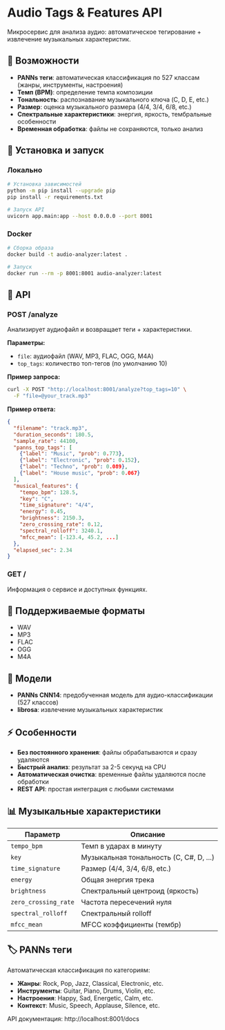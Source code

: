 # Audio Tags & Features API

Микросервис для анализа аудио: автоматическое тегирование + извлечение музыкальных характеристик.

## 🎯 Возможности

- **PANNs теги**: автоматическая классификация по 527 классам (жанры, инструменты, настроения)
- **Темп (BPM)**: определение темпа композиции
- **Тональность**: распознавание музыкального ключа (C, D, E, etc.)
- **Размер**: оценка музыкального размера (4/4, 3/4, 6/8, etc.)
- **Спектральные характеристики**: энергия, яркость, тембральные особенности
- **Временная обработка**: файлы не сохраняются, только анализ

## 🚀 Установка и запуск

### Локально

```bash
# Установка зависимостей
python -m pip install --upgrade pip
pip install -r requirements.txt

# Запуск API
uvicorn app.main:app --host 0.0.0.0 --port 8001
```

### Docker

```bash
# Сборка образа
docker build -t audio-analyzer:latest .

# Запуск
docker run --rm -p 8001:8001 audio-analyzer:latest
```

## 📡 API

### POST /analyze

Анализирует аудиофайл и возвращает теги + характеристики.

**Параметры:**
- `file`: аудиофайл (WAV, MP3, FLAC, OGG, M4A)
- `top_tags`: количество топ-тегов (по умолчанию 10)

**Пример запроса:**
```bash
curl -X POST "http://localhost:8001/analyze?top_tags=10" \
  -F "file=@your_track.mp3"
```

**Пример ответа:**
```json
{
  "filename": "track.mp3",
  "duration_seconds": 180.5,
  "sample_rate": 44100,
  "panns_top_tags": [
    {"label": "Music", "prob": 0.773},
    {"label": "Electronic", "prob": 0.152},
    {"label": "Techno", "prob": 0.089},
    {"label": "House music", "prob": 0.067}
  ],
  "musical_features": {
    "tempo_bpm": 128.5,
    "key": "C",
    "time_signature": "4/4",
    "energy": 0.45,
    "brightness": 2150.3,
    "zero_crossing_rate": 0.12,
    "spectral_rolloff": 3240.1,
    "mfcc_mean": [-123.4, 45.2, ...]
  },
  "elapsed_sec": 2.34
}
```

### GET /

Информация о сервисе и доступных функциях.

## 🎵 Поддерживаемые форматы

- WAV
- MP3
- FLAC
- OGG
- M4A

## 🧠 Модели

- **PANNs CNN14**: предобученная модель для аудио-классификации (527 классов)
- **librosa**: извлечение музыкальных характеристик

## ⚡ Особенности

- **Без постоянного хранения**: файлы обрабатываются и сразу удаляются
- **Быстрый анализ**: результат за 2-5 секунд на CPU
- **Автоматическая очистка**: временные файлы удаляются после обработки
- **REST API**: простая интеграция с любыми системами

## 📊 Музыкальные характеристики

| Параметр | Описание |
|----------|----------|
| `tempo_bpm` | Темп в ударах в минуту |
| `key` | Музыкальная тональность (C, C#, D, ...) |
| `time_signature` | Размер (4/4, 3/4, 6/8, etc.) |
| `energy` | Общая энергия трека |
| `brightness` | Спектральный центроид (яркость) |
| `zero_crossing_rate` | Частота пересечений нуля |
| `spectral_rolloff` | Спектральный rolloff |
| `mfcc_mean` | MFCC коэффициенты (тембр) |

## 🏷️ PANNs теги

Автоматическая классификация по категориям:
- **Жанры**: Rock, Pop, Jazz, Classical, Electronic, etc.
- **Инструменты**: Guitar, Piano, Drums, Violin, etc.
- **Настроения**: Happy, Sad, Energetic, Calm, etc.
- **Контекст**: Music, Speech, Applause, Silence, etc.

API документация: http://localhost:8001/docs